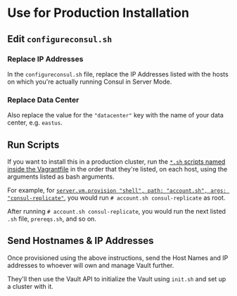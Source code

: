   # Use for Production Installation
  
  ##  Edit `configureconsul.sh`
  
  ### Replace IP Addresses
  In the `configureconsul.sh` file, replace the IP Addresses listed with the hosts on which you're actually running Consul in Server Mode.
  
  ### Replace Data Center
  Also replace the value for the `"datacenter"` key with the name of your data center, e.g. `eastus`.

  ##  Run Scripts

If you want to install this in a production cluster, run the [`*.sh` scripts named inside the Vagrantfile](https://github.com/v6/super-duper-vault-train/blob/develop/Vagrantfile#L22-L36) in the order that they're listed, on each host, using the arguments listed as bash arguments. 

For example, for [`server.vm.provision "shell", path: "account.sh", args: "consul-replicate"`](https://github.com/v6/super-duper-vault-train/blob/develop/Vagrantfile#L24), you would run `# account.sh consul-replicate` as root.

After running `# account.sh consul-replicate`, you would run the next listed `.sh` file, `prereqs.sh`, and so on.

  ##  Send Hostnames & IP Addresses

Once provisioned using the above instructions, send the Host Names and IP addresses to whoever will own and manage Vault further. 

They'll then use the Vault API to initialize the Vault using `init.sh` and set up a cluster with it. 
